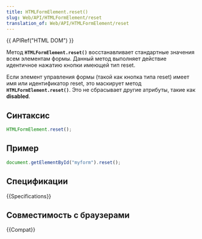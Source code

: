 ```yaml
---
title: HTMLFormElement.reset()
slug: Web/API/HTMLFormElement/reset
translation_of: Web/API/HTMLFormElement/reset
---
```


{{ APIRef("HTML DOM") }}

Метод **`HTMLFormElement.reset()`** восстанавливает стандартные значения всем элементам формы. Данный метод выполняет действие идентичное нажатию кнопки имеющей тип reset.

Если элемент управления формы (такой как кнопка типа reset) имеет имя или идентификатор reset, это маскирует метод **`HTMLFormElement.reset()`**. Это не сбрасывает другие атрибуты, такие как **disabled**.

## Синтаксис

```js
HTMLFormElement.reset();
```

## Пример

```js
document.getElementById("myform").reset();
```

## Спецификации

{{Specifications}}

## Совместимость с браузерами

{{Compat}}
